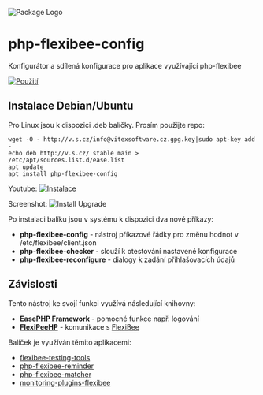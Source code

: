 ![Package Logo](https://raw.githubusercontent.com/VitexSoftware/php-flexibee-config/master/package_logo.png "Project Logo")

php-flexibee-config
===================

Konfigurátor a sdílená konfigurace pro aplikace využívající php-flexibee

[![Použití](http://img.youtube.com/vi/JJW6JAiqgAE/0.jpg)](http://www.youtube.com/watch?v=JJW6JAiqgAE)

Instalace Debian/Ubuntu
-----------------------

Pro Linux jsou k dispozici .deb balíčky. Prosím použijte repo:

    wget -O - http://v.s.cz/info@vitexsoftware.cz.gpg.key|sudo apt-key add -
    echo deb http://v.s.cz/ stable main > /etc/apt/sources.list.d/ease.list
    apt update
    apt install php-flexibee-config

Youtube:
[![Instalace](http://img.youtube.com/vi/pToYZfh3dFE/0.jpg)](http://www.youtube.com/watch?v=pToYZfh3dFE)

Screenshot:
![Install Upgrade](https://raw.githubusercontent.com/VitexSoftware/php-flexibee-config/master/doc/install-upgrade.png "Install Upgrade Screenshot")


Po instalaci balíku jsou v systému k dispozici dva nové příkazy:

  * **php-flexibee-config**      - nástroj příkazové řádky pro změnu hodnot v /etc/flexibee/client.json
  * **php-flexibee-checker**     - slouží k otestování nastavené konfigurace
  * **php-flexibee-reconfigure** - dialogy k zadání přihlašovacích údajů

Závislosti
----------

Tento nástroj ke svojí funkci využívá následující knihovny:

 * [**EasePHP Framework**](https://github.com/VitexSoftware/EaseFramework) - pomocné funkce např. logování
 * [**FlexiPeeHP**](https://github.com/Spoje-NET/FlexiPeeHP)        - komunikace s [FlexiBee](https://flexibee.eu/)

Balíček je využíván těmito aplikacemi:

 * [flexibee-testing-tools]( https://github.com/VitexSoftware/FlexiBee-TestingTools )
 * [php-flexibee-reminder]( https://github.com/VitexSoftware/php-flexibee-reminder)
 * [php-flexibee-matcher]( https://github.com/VitexSoftware/php-flexibee-matcher )
 * [monitoring-plugins-flexibee]( https://github.com/VitexSoftware/monitoring-plugins-flexibee )

